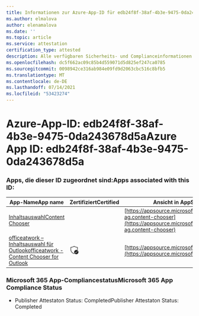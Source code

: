```yaml
---
title: Informationen zur Azure-App-ID für edb24f8f-38af-4b3e-9475-0da243678d5a
ms.author: elmalova
author: elenamalova
ms.date: ''
ms.topic: article
ms.service: attestation
certification_type: attested
description: Alle verfügbaren Sicherheits- und Complianceinformationen für edb24f8f-38af-4b3e-9475-0da243678d5a.
ms.openlocfilehash: dc5f662ac09c85b4d559071d5d825ef247ca0785
ms.sourcegitcommit: 0098942ce316ab984e09fd9d2063cbc516c8bfb5
ms.translationtype: MT
ms.contentlocale: de-DE
ms.lasthandoff: 07/14/2021
ms.locfileid: "53423274"
---
```

# <a name="azure-app-id-edb24f8f-38af-4b3e-9475-0da243678d5a"></a><span data-ttu-id="c6ab6-103">Azure-App-ID: edb24f8f-38af-4b3e-9475-0da243678d5a</span><span class="sxs-lookup"><span data-stu-id="c6ab6-103">Azure App ID: edb24f8f-38af-4b3e-9475-0da243678d5a</span></span>


### <a name="apps-associated-with-this-id"></a><span data-ttu-id="c6ab6-104">Apps, die dieser ID zugeordnet sind:</span><span class="sxs-lookup"><span data-stu-id="c6ab6-104">Apps associated with this ID:</span></span>
| <span data-ttu-id="c6ab6-105">**App-Name**</span><span class="sxs-lookup"><span data-stu-id="c6ab6-105">**App name**</span></span> | <span data-ttu-id="c6ab6-106">**Zertifiziert**</span><span class="sxs-lookup"><span data-stu-id="c6ab6-106">**Certified**</span></span> | <span data-ttu-id="c6ab6-107">**Ansicht in AppSource**</span><span class="sxs-lookup"><span data-stu-id="c6ab6-107">**View in AppSource**</span></span> |
|-|-|-|
| [<span data-ttu-id="c6ab6-108">Inhaltsauswahl</span><span class="sxs-lookup"><span data-stu-id="c6ab6-108">Content Chooser</span></span>](https://docs.microsoft.com/en-us/microsoft-365-app-certification/forward/officeatwork-ag.content-chooser) |  | [https://appsource.microsoft.com/product/office/officeatwork-ag.content-chooser](https://appsource.microsoft.com/product/office/officeatwork-ag.content-chooser) |
| [<span data-ttu-id="c6ab6-109">officeatwork – Inhaltsauswahl für Outlook</span><span class="sxs-lookup"><span data-stu-id="c6ab6-109">officeatwork - Content Chooser for Outlook</span></span>](https://docs.microsoft.com/en-us/microsoft-365-app-certification/forward/WA104380690) | <img alt="Certified application badge" src="../media/certified-badge.png" height="25" width="25" /> | [https://appsource.microsoft.com/product/office/WA104380690](https://appsource.microsoft.com/product/office/WA104380690) |

### <a name="microsoft-365-app-compliance-status"></a><span data-ttu-id="c6ab6-110">Microsoft 365 App-Compliancestatus</span><span class="sxs-lookup"><span data-stu-id="c6ab6-110">Microsoft 365 App Compliance Status</span></span>
- <span data-ttu-id="c6ab6-111">Publisher Attestaton Status: Completed</span><span class="sxs-lookup"><span data-stu-id="c6ab6-111">Publisher Attestaton Status: Completed</span></span>
